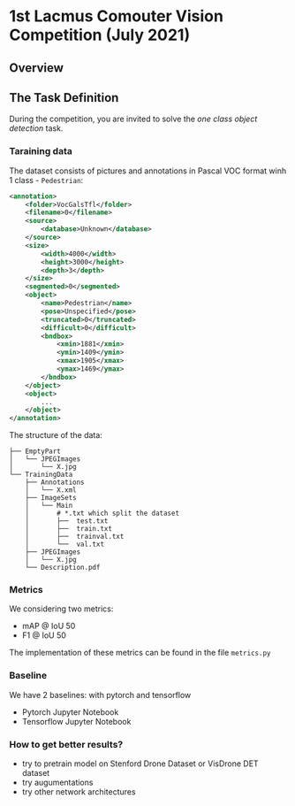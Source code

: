 # 1st Lacmus Comouter Vision Competition (July 2021)
## Overview

## The Task Definition
During the competition, you are invited to solve the *one class object detection* task. 

### Taraining data
The dataset consists of pictures and annotations in Pascal VOC format winh 1 class - `Pedestrian`:

```xml
<annotation>
    <folder>VocGalsTfl</folder>
    <filename>0</filename>
    <source>
        <database>Unknown</database>
    </source>
    <size>
        <width>4000</width>
        <height>3000</height>
        <depth>3</depth>
    </size>
    <segmented>0</segmented>
    <object>
        <name>Pedestrian</name>
        <pose>Unspecified</pose>
        <truncated>0</truncated>
        <difficult>0</difficult>
        <bndbox>
            <xmin>1881</xmin>
            <ymin>1409</ymin>
            <xmax>1905</xmax>
            <ymax>1469</ymax>
        </bndbox>
    </object>
    <object>
        ...
    </object>
</annotation> 
```

The structure of the data:
```
├── EmptyPart
│   └── JPEGImages
│       └── X.jpg
└── TrainingData
    ├── Annotations
    │   └── X.xml
    ├── ImageSets
    │   └── Main 
    │       # *.txt which split the dataset
    │       ├──  test.txt
    │       ├──  train.txt
    │       ├──  trainval.txt
    │       └──  val.txt
    ├── JPEGImages
    │   └── X.jpg
    └── Description.pdf
```

### Metrics
We considering two metrics:
- mAP @ IoU 50
- F1 @ IoU 50

The implementation of these metrics can be found in the file `metrics.py`

### Baseline

We have 2 baselines: with pytorch and tensorflow

- Pytorch Jupyter Notebook
- Tensorflow Jupyter Notebook

### How to get better results?
- try to pretrain model on Stenford Drone Dataset or VisDrone DET dataset
- try augumentations
- try other network architectures